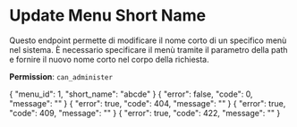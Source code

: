 # Update Menu Short Name

Questo endpoint permette di modificare il nome corto di un specifico menù nel sistema. È necessario specificare il menù
tramite il parametro della path e fornire il nuovo nome corto nel corpo della richiesta.

**Permission**: `can_administer`

<api-endpoint openapi-path="./../openapi.yaml" endpoint="/menus/{menu_id}/short_name" method="put">
    <request>
        <sample lang="JSON" title="Payload">
            {
                "menu_id": 1,
                "short_name": "abcde"
            }
        </sample>
    </request>
    <response type="200">
        <sample lang="JSON">
            {
                "error": false,
                "code": 0,
                "message": ""
            }
        </sample>
    </response>
    <response type="404">
        <sample lang="JSON">
            {
                "error": true,
                "code": 404,
                "message": ""
            }
        </sample>
    </response>
    <response type="409">
        <sample lang="JSON">
            {
                "error": true,
                "code": 409,
                "message": ""
            }
        </sample>
    </response>
    <response type="422">
        <sample lang="JSON">
            {
                "error": true,
                "code": 422,
                "message": ""
            }
        </sample>
    </response>
</api-endpoint>